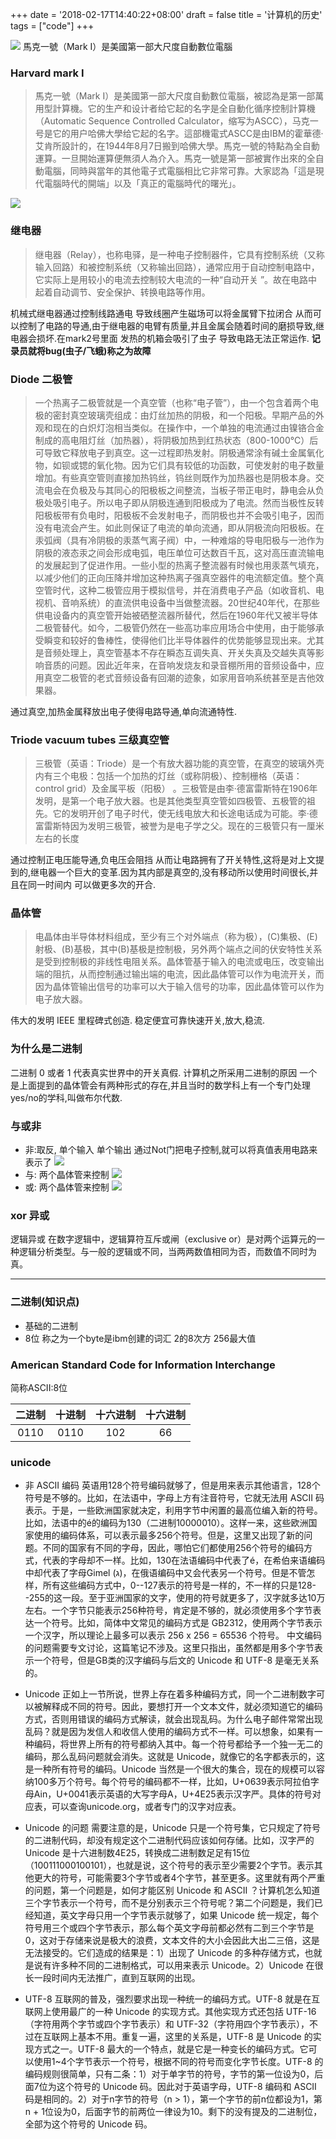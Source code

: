 +++
date = '2018-02-17T14:40:22+08:00'
draft = false
title = '计算机的历史'
tags = ["code"]
+++



![](/images/314a68a0d34710f14c91f54fd89fe5a0.galaxy.webp)
馬克一號（Mark I）是美國第一部大尺度自動數位電腦
<!-- more -->


###  Harvard mark I 
>馬克一號（Mark I）是美國第一部大尺度自動數位電腦，被認為是第一部萬用型計算機。它的生产和设计者给它起的名字是全自動化循序控制計算機（Automatic Sequence Controlled Calculator，缩写为ASCC），马克一号是它的用户哈佛大學给它起的名字。這部機電式ASCC是由IBM的霍華德·艾肯所設計的，在1944年8月7日搬到哈佛大學。馬克一號的特點為全自動運算。一旦開始運算便無須人為介入。馬克一號是第一部被實作出來的全自動電腦，同時與當年的其他電子式電腦相比它非常可靠。大家認為「這是現代電腦時代的開端」以及「真正的電腦時代的曙光」。

![](/images/968dd8157b8bff0236fd68d0d3d2b16d.dakongqi.webp)


### 继电器
  >继电器（Relay），也称电驿，是一种电子控制器件，它具有控制系统（又称输入回路）和被控制系统（又称输出回路），通常应用于自动控制电路中，它实际上是用较小的电流去控制较大电流的一种“自动开关 ”。故在电路中起着自动调节、安全保护、转换电路等作用。


  机械式继电器通过控制线路通电 导致线圈产生磁场可以将金属臂下拉闭合 从而可以控制了电路的导通,由于继电器的电臂有质量,并且金属会随着时间的磨损导致,继电器会损坏.在mark2号里面 发热的机箱会吸引了虫子 导致电路无法正常运作.
  **记录员就将bug(虫子/飞蛾)称之为故障**

### Diode 二极管
  >一个热离子二极管就是一个真空管（也称“电子管”），由一个包含着两个电极的密封真空玻璃壳组成：由灯丝加热的阴极，和一个阳极。早期产品的外观和现在的白炽灯泡相当类似。在操作中，一个单独的电流通过由镍铬合金制成的高电阻灯丝（加热器），将阴极加热到红热状态（800-1000℃）后可导致它释放电子到真空。这一过程即热发射。阴极通常涂有碱土金属氧化物，如钡或锶的氧化物。因为它们具有较低的功函数，可使发射的电子数量增加。有些真空管则直接加热钨丝，钨丝则既作为加热器也是阴极本身。交流电会在负极及与其同心的阳极板之间整流，当板子带正电时，静电会从负极处吸引电子。所以电子即从阴极连通到阳极成为了电流。然而当极性反转阳极板带有负电时，阳极板不会发射电子，而阴极也并不会吸引电子，因而没有电流会产生。如此则保证了电流的单向流通，即从阴极流向阳极板。在汞弧阀（具有冷阴极的汞蒸气离子阀）中，一种难熔的导电阳极与一池作为阴极的液态汞之间会形成电弧，电压单位可达数百千瓦，这对高压直流输电的发展起到了促进作用。一些小型的热离子整流器有时候也用汞蒸气填充，以减少他们的正向压降并增加这种热离子强真空器件的电流额定值。整个真空管时代，这种二极管应用于模拟信号，并在消费电子产品（如收音机、电视机、音响系统）的直流供电设备中当做整流器。20世纪40年代，在那些供电设备内的真空管开始被硒整流器所替代，然后在1960年代又被半导体二极管替代。如今，二极管仍然在一些高功率应用场合中使用，由于能够承受瞬变和较好的鲁棒性，使得他们比半导体器件的优势能够显现出来。尤其是音频处理上，真空管基本不存在瞬态互调失真、开关失真及交越失真等影响音质的问题。因此近年来，在音响发烧友和录音棚所用的音频设备中，应用真空二极管的老式音频设备有回潮的迹象，如家用音响系统甚至是吉他效果器。

  通过真空,加热金属释放出电子使得电路导通,单向流通特性.

### Triode vacuum tubes 三级真空管
 > 三极管（英语：Triode）是一个有放大器功能的真空管，在真空的玻璃外壳内有三个电极：包括一个加热的灯丝（或称阴极）、控制栅格（英语：control grid）及金属平板（阳极） 。三极管是由李·德富雷斯特在1906年发明，是第一个电子放大器。也是其他类型真空管如四极管、五极管的祖先。它的发明开创了电子时代，使无线电放大和长途电话成为可能。李·德富雷斯特因为发明三极管，被誉为是电子学之父。现在的三极管只有一厘米左右的长度

 通过控制正电压能导通,负电压会阻挡 从而让电路拥有了开关特性,这将是对上文提到的,继电器一个巨大的变革.因为其内部是真空的,没有移动所以使用时间很长,并且在同一时间内 可以做更多次的开合.

 ### 晶体管
 >电晶体由半导体材料组成，至少有三个对外端点（称为极），(C)集极、(E)射极、(B)基极，其中(B)基极是控制极，另外两个端点之间的伏安特性关系是受到控制极的非线性电阻关系。晶体管基于输入的电流或电压，改变输出端的阻抗，从而控制通过输出端的电流，因此晶体管可以作为电流开关，而因为晶体管输出信号的功率可以大于输入信号的功率，因此晶体管可以作为电子放大器。

伟大的发明 IEEE 里程碑式创造. 稳定便宜可靠快速开关,放大,稳流. 


### 为什么是二进制
二进制 0 或者 1 代表真实世界中的开关真假.
计算机之所采用二进制的原因 一个是上面提到的晶体管会有两种形式的存在,并且当时的数学科上有一个专门处理yes/no的学科,叫做布尔代数.

### 与或非
- 非:取反, 单个输入 单个输出 通过Not门把电子控制,就可以将真值表用电路来表示了
![](/images/ab6df05d991418c28174230550403645.notgate.webp)
- 与: 两个晶体管来控制
![](/images/c94921c435ea65e0ca18c7c164a4016a.andgate.webp)
- 或: 两个晶体管来控制
![](/images/4f3bfb40fe9772add49fe63d3360933f.orgate.webp)

### xor 异或
逻辑异或
在数字逻辑中，逻辑算符互斥或闸（exclusive or）是对两个运算元的一种逻辑分析类型。与一般的逻辑或不同，当两两数值相同为否，而数值不同时为真。

---
### 二进制(知识点)
- 基础的二进制
- 8位 称之为一个byte是ibm创建的词汇 2的8次方 256最大值


### American Standard Code for Information Interchange

简称ASCII:8位 

|  二进制 | 十进制  | 十六进制 | 十六进制 |
|  :-:  | :-:  | :-:  | :-:  |
|0110 |0110	|102|66	|F|

### unicode

- 非 ASCII 编码
英语用128个符号编码就够了，但是用来表示其他语言，128个符号是不够的。比如，在法语中，字母上方有注音符号，它就无法用 ASCII 码表示。于是，一些欧洲国家就决定，利用字节中闲置的最高位编入新的符号。比如，法语中的é的编码为130（二进制10000010）。这样一来，这些欧洲国家使用的编码体系，可以表示最多256个符号。但是，这里又出现了新的问题。不同的国家有不同的字母，因此，哪怕它们都使用256个符号的编码方式，代表的字母却不一样。比如，130在法语编码中代表了é，在希伯来语编码中却代表了字母Gimel (ג)，在俄语编码中又会代表另一个符号。但是不管怎样，所有这些编码方式中，0--127表示的符号是一样的，不一样的只是128--255的这一段。至于亚洲国家的文字，使用的符号就更多了，汉字就多达10万左右。一个字节只能表示256种符号，肯定是不够的，就必须使用多个字节表达一个符号。比如，简体中文常见的编码方式是 GB2312，使用两个字节表示一个汉字，所以理论上最多可以表示 256 x 256 = 65536 个符号。
中文编码的问题需要专文讨论，这篇笔记不涉及。这里只指出，虽然都是用多个字节表示一个符号，但是GB类的汉字编码与后文的 Unicode 和 UTF-8 是毫无关系的。

- Unicode
正如上一节所说，世界上存在着多种编码方式，同一个二进制数字可以被解释成不同的符号。因此，要想打开一个文本文件，就必须知道它的编码方式，否则用错误的编码方式解读，就会出现乱码。为什么电子邮件常常出现乱码？就是因为发信人和收信人使用的编码方式不一样。可以想象，如果有一种编码，将世界上所有的符号都纳入其中。每一个符号都给予一个独一无二的编码，那么乱码问题就会消失。这就是 Unicode，就像它的名字都表示的，这是一种所有符号的编码。Unicode 当然是一个很大的集合，现在的规模可以容纳100多万个符号。每个符号的编码都不一样，比如，U+0639表示阿拉伯字母Ain，U+0041表示英语的大写字母A，U+4E25表示汉字严。具体的符号对应表，可以查询unicode.org，或者专门的汉字对应表。

- Unicode 的问题
需要注意的是，Unicode 只是一个符号集，它只规定了符号的二进制代码，却没有规定这个二进制代码应该如何存储。比如，汉字严的 Unicode 是十六进制数4E25，转换成二进制数足足有15位（100111000100101），也就是说，这个符号的表示至少需要2个字节。表示其他更大的符号，可能需要3个字节或者4个字节，甚至更多。这里就有两个严重的问题，第一个问题是，如何才能区别 Unicode 和 ASCII ？计算机怎么知道三个字节表示一个符号，而不是分别表示三个符号呢？第二个问题是，我们已经知道，英文字母只用一个字节表示就够了，如果 Unicode 统一规定，每个符号用三个或四个字节表示，那么每个英文字母前都必然有二到三个字节是0，这对于存储来说是极大的浪费，文本文件的大小会因此大出二三倍，这是无法接受的。它们造成的结果是：1）出现了 Unicode 的多种存储方式，也就是说有许多种不同的二进制格式，可以用来表示 Unicode。2）Unicode 在很长一段时间内无法推广，直到互联网的出现。

- UTF-8
互联网的普及，强烈要求出现一种统一的编码方式。UTF-8 就是在互联网上使用最广的一种 Unicode 的实现方式。其他实现方式还包括 UTF-16（字符用两个字节或四个字节表示）和 UTF-32（字符用四个字节表示），不过在互联网上基本不用。重复一遍，这里的关系是，UTF-8 是 Unicode 的实现方式之一。UTF-8 最大的一个特点，就是它是一种变长的编码方式。它可以使用1~4个字节表示一个符号，根据不同的符号而变化字节长度。UTF-8 的编码规则很简单，只有二条：1）对于单字节的符号，字节的第一位设为0，后面7位为这个符号的 Unicode 码。因此对于英语字母，UTF-8 编码和 ASCII 码是相同的。2）对于n字节的符号（n > 1），第一个字节的前n位都设为1，第n + 1位设为0，后面字节的前两位一律设为10。剩下的没有提及的二进制位，全部为这个符号的 Unicode 码。

